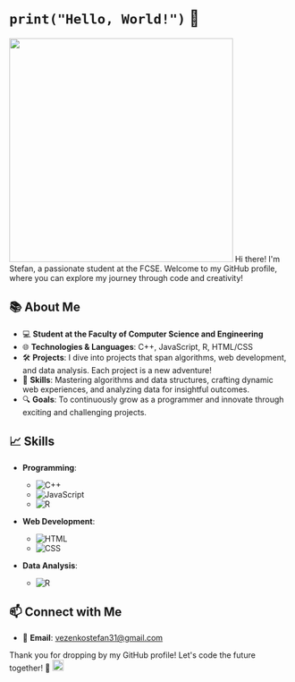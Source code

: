 # `print("Hello, World!")` 👋
<img src="https://user-images.githubusercontent.com/74038190/226190894-18e959ba-d458-4a94-ac44-790190f2a947.gif" width="400">
Hi there! I'm Stefan, a passionate student at the FCSE. Welcome to my GitHub profile, where you can explore my journey through code and creativity!

## 📚 About Me

- 💻 **Student at the Faculty of Computer Science and Engineering**
- 🌐 **Technologies & Languages**: C++, JavaScript, R, HTML/CSS
- 🛠 **Projects**: I dive into projects that span algorithms, web development, and data analysis. Each project is a new adventure!
- 🌱 **Skills**: Mastering algorithms and data structures, crafting dynamic web experiences, and analyzing data for insightful outcomes.
- 🔍 **Goals**: To continuously grow as a programmer and innovate through exciting and challenging projects.

## 📈 Skills

- **Programming**:
  - ![C++](https://img.shields.io/badge/-C++-00599C?style=flat&logo=cplusplus&logoColor=white)
  - ![JavaScript](https://img.shields.io/badge/-JavaScript-F7DF1E?style=flat&logo=javascript&logoColor=black)
  - ![R](https://img.shields.io/badge/-R-276DC3?style=flat&logo=r&logoColor=white)

- **Web Development**:
  - ![HTML](https://img.shields.io/badge/-HTML-E34F26?style=flat&logo=html5&logoColor=white)
  - ![CSS](https://img.shields.io/badge/-CSS-1572B6?style=flat&logo=css3&logoColor=white)

- **Data Analysis**:
  - ![R](https://img.shields.io/badge/-R-276DC3?style=flat&logo=r&logoColor=white)

## 📫 Connect with Me

- 📧 **Email**: [vezenkostefan31@gmail.com](mailto:vezenkostefan31@gmail.com)

Thank you for dropping by my GitHub profile! Let's code the future together! 🚀    <img src="https://user-images.githubusercontent.com/74038190/212284087-bbe7e430-757e-4901-90bf-4cd2ce3e1852.gif" width="20">

 
